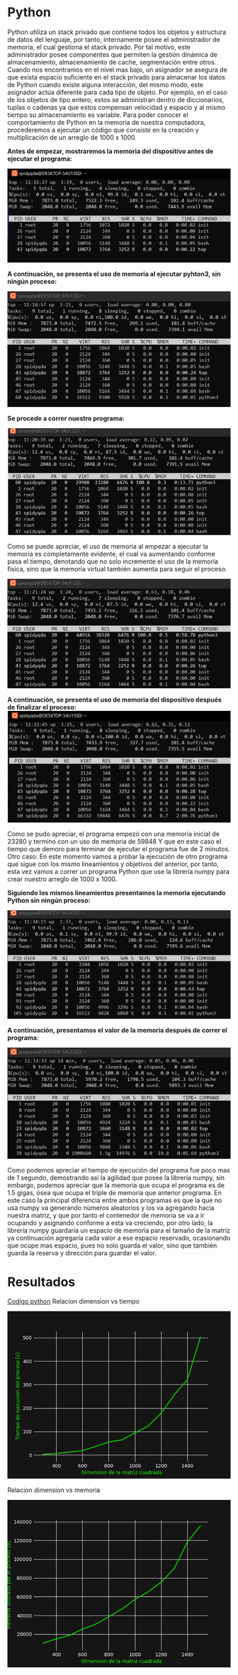 # Python 

Python utiliza un stack privado que contiene todos los objetos y estructura de
datos del lenguaje, por tanto, internamente posee el administrador de memoria,
el cual gestiona el stack privado. Por tal motivo, este administrador posee
componentes que permiten la gestión dinámica de almacenamiento, almacenamiento
de cache, segmentación entre otros. Cuando nos encontramos en el nivel mas
bajo, un asignador se asegura de que exista espacio suficiente en el stack
privado para almacenar los datos de Python cuando existe alguna interacción,
del mismo modo, este asignador actúa diferente para cada tipo de objeto. Por
ejemplo, en el caso de los objetos de tipo entero, estos se administran dentro
de diccionarios, tuplas o cadenas ya que estos compensan velocidad y espacio
y al mismo tiempo su almacenamiento es variable. Para poder conocer el
comportamiento de Python en la memoria de nuestra computadora, procederemos
a ejecutar un código que consiste en la creación y multiplicación de un arreglo
de 1000 x 1000.


__Antes de empezar, mostraremos la memoria del dispositivo antes de ejecutar el programa:__

![python1](./resources/python1.png)

__A continuación, se presenta el uso de memoria al ejecutar pyhton3, sin ningún proceso:__

![python2](./resources/python2.png)

__Se procede a correr nuestro programa:__

![python3](./resources/python3.png)

Como se puede apreciar, el uso de memoria al empezar a ejecutar la memoria es
completamente evidente, el cual va aumentando conforme pasa el tiempo,
denotando que no solo incremente el uso de la memoria física, sino que la
memoria virtual también aumenta para seguir el proceso.

![python4](./resources/python4.png)

__A continuación, se presenta el uso de memoria del dispositivo después de finalizar el proceso:__
![python5](./resources/python5.png)

Como se pudo apreciar, el programa empezó con una memoria inicial de 23280
y termino con un uso de memoria de 59848 Y que en este caso el tiempo que
demoro para terminar de ejecutar el programa fue de 2 minutos. Otro caso: En
este momento vamos a probar la ejecución de otro programa que sigue con los
mismo lineamientos y objetivos del anterior, por tanto, esta vez vamos a correr
un programa Python que use la librería numpy para crear nuestro arreglo de 1000
x 1000.

__Siguiendo los mismos lineamientos presentamos la memoria ejecutando Python sin ningún proceso:__

![python6](./resources/python6.png)

__A continuación, presentamos el valor de la memoria después de correr el programa:__

![python7](./resources/python7.png)

Como podemos apreciar el tiempo de ejecución del programa fue poco mas de
1 segundo, demostrando así la agilidad que posee la librería numpy, sin
embargo, podemos apreciar que la memoria que ocupa el programa es de 1.5 gigas,
ósea que ocupa el triple de memoria que anterior programa. En este caso la
principal diferencia entre ambos programas es que la que no usa numpy va
generando números aleatorios y los va agregando hacia nuestra matriz, y que por
tanto el contenedor de memoria se va a ir ocupando y asignando conforme a esta
va creciendo, por otro lado, la librería numpy guardaría un espacio de memoria
para el tamaño de la matriz ya continuación agregaría cada valor a ese espacio
reservado, ocasionando que ocupe mas espacio, pues no solo guarda el valor,
sino que también guarda la reserva y dirección para guardar el valor.

# Resultados
[Codigo python](../code/matMul.py)
Relacion dimension vs tiempo

![python1](../results/pythonTime.png )

Relacion dimension vs memoria

![python1](../results/pythonMemory.png )
